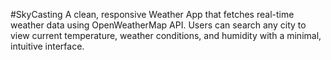 #SkyCasting 
A clean, responsive Weather App that fetches real-time weather data using OpenWeatherMap API. Users can search any city to view current temperature, weather conditions, and humidity with a minimal, intuitive interface.
